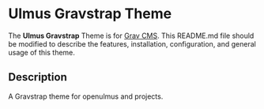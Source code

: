 # Ulmus Gravstrap Theme

The **Ulmus Gravstrap** Theme is for [Grav CMS](http://github.com/getgrav/grav).  This README.md file should be modified to describe the features, installation, configuration, and general usage of this theme.

## Description

A Gravstrap theme for openulmus and projects.
